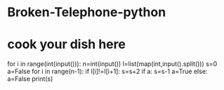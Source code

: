 # Broken-Telephone-python
# cook your dish here
for i in range(int(input())):
    n=int(input())
    l=list(map(int,input().split()))
    s=0
    a=False
    for i in range(n-1):
        if l[i]!=l[i+1]:
            s=s+2
            if a:
                s=s-1
            a=True
        else:
            a=False
    print(s)
